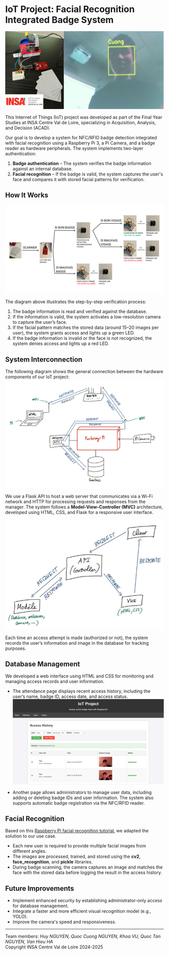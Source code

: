 # IoT Project: Facial Recognition Integrated Badge System

![img/front-img.png](img/front-img.png)

This Internet of Things (IoT) project was developed as part of the Final Year Studies at INSA Centre Val de Loire, specializing in Acquisition, Analysis, and Decision (ACAD).

Our goal is to develop a system for NFC/RFID badge detection integrated with facial recognition using a Raspberry Pi 3, a Pi Camera, and a badge reader as hardware peripherals. The system implements two-layer authentication:

1. **Badge authentication** – The system verifies the badge information against an internal database.
2. **Facial recognition** – If the badge is valid, the system captures the user's face and compares it with stored facial patterns for verification.

## How It Works

![Functionality scheme](img/schema_fonctionnement.png)

The diagram above illustrates the step-by-step verification process:

1. The badge information is read and verified against the database.
2. If the information is valid, the system activates a low-resolution camera to capture the user’s face.
3. If the facial pattern matches the stored data (around 15–20 images per user), the system grants access and lights up a green LED.
4. If the badge information is invalid or the face is not recognized, the system denies access and lights up a red LED.

## System Interconnection

The following diagram shows the general connection between the hardware components of our IoT project:  
![Overall system](img/system.png)

We use a Flask API to host a web server that communicates via a Wi-Fi network and HTTP for processing requests and responses from the manager. The system follows a **Model-View-Controller (MVC)** architecture, developed using HTML, CSS, and Flask for a responsive user interface.

![MVC view](img/MVC.png)

Each time an access attempt is made (authorized or not), the system records the user’s information and image in the database for tracking purposes.

## Database Management

We developed a web interface using HTML and CSS for monitoring and managing access records and user information.

- The attendance page displays recent access history, including the user’s name, badge ID, access date, and access status.  
  ![History control](img/gestion_histoire.png)

- Another page allows administrators to manage user data, including adding or deleting badge IDs and user information. The system also supports automatic badge registration via the NFC/RFID reader.

## Facial Recognition

Based on this [Raspberry Pi facial recognition tutorial](https://www.tomshardware.com/how-to/raspberry-pi-facial-recognition), we adapted the solution to our use case.

- Each new user is required to provide multiple facial images from different angles.
- The images are processed, trained, and stored using the **cv2**, **face_recognition**, and **pickle** libraries.
- During badge scanning, the camera captures an image and matches the face with the stored data before logging the result in the access history.

## Future Improvements

- Implement enhanced security by establishing administrator-only access for database management.
- Integrate a faster and more efficient visual recognition model (e.g., YOLO).
- Improve the camera's speed and responsiveness.

---

Team members: _Huy NGUYEN, Quoc Cuong NGUYEN, Khoa VU, Quoc Tan NGUYEN, Van Hieu HA_  
Copyright INSA Centre Val de Loire 2024-2025
